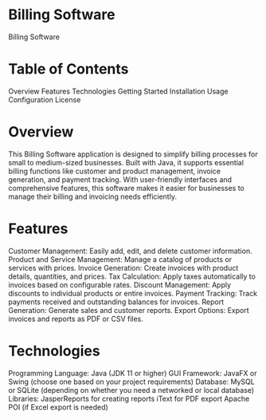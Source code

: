# Billing Software

Billing Software
# Table of Contents
Overview
Features
Technologies
Getting Started
Installation
Usage
Configuration
License
# Overview
This Billing Software application is designed to simplify billing processes for small to medium-sized businesses. Built with Java, it supports essential billing functions like customer and product management, invoice generation, and payment tracking. With user-friendly interfaces and comprehensive features, this software makes it easier for businesses to manage their billing and invoicing needs efficiently.

# Features
Customer Management: Easily add, edit, and delete customer information.
Product and Service Management: Manage a catalog of products or services with prices.
Invoice Generation: Create invoices with product details, quantities, and prices.
Tax Calculation: Apply taxes automatically to invoices based on configurable rates.
Discount Management: Apply discounts to individual products or entire invoices.
Payment Tracking: Track payments received and outstanding balances for invoices.
Report Generation: Generate sales and customer reports.
Export Options: Export invoices and reports as PDF or CSV files.
# Technologies
Programming Language: Java (JDK 11 or higher)
GUI Framework: JavaFX or Swing (choose one based on your project requirements)
Database: MySQL or SQLite (depending on whether you need a networked or local database)
Libraries:
JasperReports for creating reports
iText for PDF export
Apache POI (if Excel export is needed)
